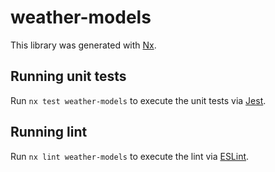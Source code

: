 # weather-models

This library was generated with [Nx](https://nx.dev).

## Running unit tests

Run `nx test weather-models` to execute the unit tests via [Jest](https://jestjs.io).

## Running lint

Run `nx lint weather-models` to execute the lint via [ESLint](https://eslint.org/).

